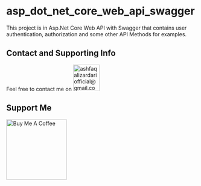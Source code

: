 # asp_dot_net_core_web_api_swagger
This project is in Asp.Net Core Web API with Swagger that contains user authentication, authorization and some other API Methods for examples.
## Contact and Supporting Info
Feel free to contact me on <a href="mailto:ashfaqalizardariofficial@gmail.com" target="_blank" title="ashfaqalizardariofficial@gmail.com"><img src="https://ssl.gstatic.com/ui/v1/icons/mail/rfr/logo_gmail_lockup_default_1x_r2.png" alt="ashfaqalizardariofficial@gmail.com" width="70" /></a>  
  
  ## Support Me
[//]: # (<a href="https://paypal.me/ashfaqalizardari247?country.x=CA&locale.x=en_US" target="_blank" title="paypal.me/ashfaqalizardari247"><img src="https://www.paypalobjects.com/paypal-ui/logos/svg/paypal-color.svg" alt="PayPalMe" width="160" /></a>) 
<a href="https://www.buymeacoffee.com/ashfaqalizardari" target="_blank" title="buymeacoffee.com/ashfaqalizardari"><img src="https://www.buymeacoffee.com/assets/img/custom_images/orange_img.png" alt="Buy Me A Coffee" width="160" /></a>

